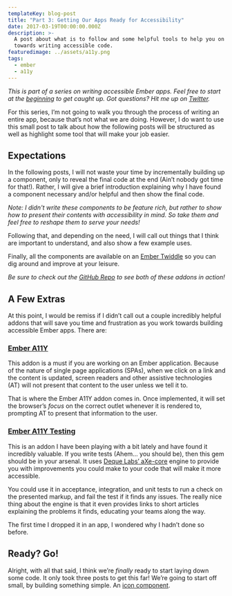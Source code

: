 ```yaml
---
templateKey: blog-post
title: "Part 3: Getting Our Apps Ready for Accessibility"
date: 2017-03-19T00:00:00.000Z
description: >-
  A post about what is to follow and some helpful tools to help you on your way
  towards writing accessible code.
featuredimage: ../assets/a11y.png
tags:
  - ember
  - a11y
---
```


_This is part of a series on writing accessible Ember apps. Feel free to start at the [beginning](/blog/2017-03-17-what-is-accessibility/) to get caught up. Got questions? Hit me up on [Twitter](https://twitter.com/krivaten)._

For this series, I’m not going to walk you through the process of writing an entire app, because that’s not what we are doing. However, I do want to use this small post to talk about how the following posts will be structured as well as highlight some tool that will make your job easier.

## Expectations

In the following posts, I will not waste your time by incrementally building up a component, only to reveal the final code at the end (Ain’t nobody got time for that!). Rather, I will give a brief introduction explaining why I have found a component necessary and/or helpful and then show the final code.

_Note: I didn't write these components to be feature rich, but rather to show how to present their contents with accessibility in mind. So take them and feel free to reshape them to serve your needs!_

Following that, and depending on the need, I will call out things that I think are important to understand, and also show a few example uses.

Finally, all the components are available on an [Ember Twiddle](https://ember-twiddle.com/8b5dc1fc195ff15212323cc294160c85?fullScreen=true) so you can dig around and improve at your leisure.

_Be sure to check out the [GitHub Repo](https://github.com/krivaten/accessible-app) to see both of these addons in action!_

## A Few Extras

At this point, I would be remiss if I didn’t call out a couple incredibly helpful addons that will save you time and frustration as you work towards building accessible Ember apps. There are:

### [Ember A11Y](https://github.com/ember-a11y/ember-a11y)

This addon is a must if you are working on an Ember application. Because of the nature of single page applications (SPAs), when we click on a link and the content is updated, screen readers and other assistive technologies (AT) will not present that content to the user unless we tell it to.

That is where the Ember A11Y addon comes in. Once implemented, it will set the browser’s _focus_ on the correct outlet whenever it is rendered to, prompting AT to present that information to the user.

### [Ember A11Y Testing](https://github.com/ember-a11y/ember-a11y-testing)

This is an addon I have been playing with a bit lately and have found it incredibly valuable. If you write tests (Ahem… you should be), then this gem should be in your arsenal. It uses [Deque Labs’ aXe-core](https://github.com/dequelabs/axe-core) engine to provide you with improvements you could make to your code that will make it more accessible.

You could use it in acceptance, integration, and unit tests to run a check on the presented markup, and fail the test if it finds any issues. The really nice thing about the engine is that it even provides links to short articles explaining the problems it finds, educating your teams along the way.

The first time I dropped it in an app, I wondered why I hadn’t done so before.

## Ready? Go!

Alright, with all that said, I think we’re _finally_ ready to start laying down some code. It only took three posts to get this far! We’re going to start off small, by building something simple. An [icon component](/blog/2017-03-20-accessible-icon-component/).
